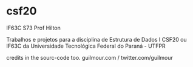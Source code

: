 # csf20
IF63C S73 Prof Hilton <br>

Trabalhos e projetos para a disciplina de Estrutura de Dados I CSF20 ou IF63C 
da Universidade Tecnológica Federal do Paraná - UTFPR 

credits in the sourc-code too.
guilmour.com / twitter.com/guilmour
